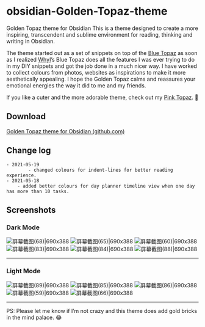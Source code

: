 # obsidian-Golden-Topaz-theme
Golden Topaz theme for Obsidian
This is a theme designed to create a more inspiring, transcendent and sublime environment for reading, thinking and writing in Obsidian.

The theme started out as a set of snippets on top of the [Blue Topaz](https://forum.obsidian.md/t/theme-blue-topaz-v2-4-updated-20210403-for-v0-11-12/6425) as soon as I realized [WhyI](https://forum.obsidian.md/u/whyI)’s Blue Topaz does all the features I was ever trying to do in my DIY snippets and got the job done in a much nicer way. I have worked to collect colours from photos, websites as inspirations to make it more aesthetically appealing. I hope the Golden Topaz calms and reassures your emotional energies the way it did to me and my friends.

If you like a cuter and the more adorable theme, check out my [Pink Topaz](https://forum.obsidian.md/t/pink-topaz-theme-for-flowers-and-sweetness/18451). :smiling_face_with_three_hearts:

## Download
[ Golden Topaz theme for Obsidian (github.com)](https://github.com/shaggyfeng/obsidian-Golden-Topaz-theme)

## Change log

```
- 2021-05-19
        - changed colours for indent-lines for better reading experience.   
- 2021-05-18 
	- added better colours for day planner timeline view when one day has more than 10 tasks.
```
## Screenshots
### Dark Mode
![屏幕截图(68)|690x388](upload://3Hh9KuXupcEeeDTRk03XGyfq0tv.png) 
![屏幕截图(65)|690x388](upload://a2RxvaciUOupI6TOY1sdJSDHMlw.png) 
![屏幕截图(60)|690x388](upload://v0MZOHmtTcj4oiXVMoc2IAhcHcN.png) 
![屏幕截图(83)|690x388](upload://69oa3YcRAyUEuWHKJFDaNBeBRMj.png) 
![屏幕截图(84)|690x388](upload://sQrmPUTlibstFm1KDEaOvuuGJJ1.png) 
![屏幕截图(88)|690x388](upload://rxMGRBhAdpGf3if9gzCnP0a5tYc.png) 
***
### Light Mode
![屏幕截图(89)|690x388](upload://kFq8BaG8LmCrKog0a0chXmU55Yl.png) 
![屏幕截图(85)|690x388](upload://1jOusUDCwt2zH6yGqAiCERGaeWT.png) 
![屏幕截图(86)|690x388](upload://ldnwLWGu34AL18u03vlemTHNZeF.png) 
![屏幕截图(59)|690x388](upload://x4VvwwUApCgso5fSU017gT330DP.png) 
![屏幕截图(66)|690x388](upload://gBIRdAuVaTNimr0vaSSx93t1HI6.png) 
***
PS:  Please let me know if I’m not crazy and this theme does add gold bricks in the mind palace. :joy:
